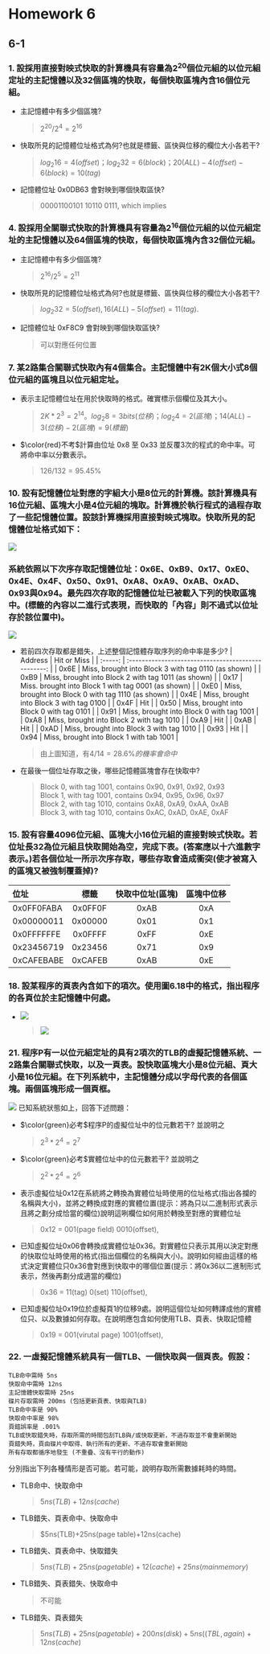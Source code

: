 # Homework 6
## 6-1
### 1. 設採用直接對映式快取的計算機具有容量為$2^{20}$個位元組的以位元組定址的主記憶體以及$32$個區塊的快取，每個快取區塊內含$16$個位元組。
- 主記憶體中有多少個區塊?
    > $2^{20}/2^{4} = 2^{16}$
- 快取所見的記憶體位址格式為何?也就是標籤、區快與位移的欄位大小各若干?
    > $log_2{16}=4(offset)；log_2{32}=6(block)；20(ALL)-4(offset)-6(block)=10(tag)$
- 記憶體位址 0x0DB63 會對映到哪個快取區快?
    > 00001100101 10110 0111, which implies

### 4. 設採用全關聯式快取的計算機具有容量為$2^{16}$個位元組的以位元組定址的主記憶體以及$64$個區塊的快取，每個快取區塊內含$32$個位元組。
- 主記憶體中有多少個區塊?
    > $2^{16}/2^{5} = 2^{11}$
- 快取所見的記憶體位址格式為何?也就是標籤、區快與位移的欄位大小各若干?
    > $log_2{32}=5(offset), 16(ALL)-5(offset)=11(tag).$
- 記憶體位址 0xF8C9 會對映到哪個快取區快?
    > 可以對應任何位置
### 7. 某2路集合關聯式快取內有4個集合。主記憶體中有2K個大小式8個位元組的區塊且以位元組定址。
- 表示主記憶體位址在用於快取時的格式。確實標示個欄位及其大小。
    > $2K * 2^{3} = 2^{14}。log_2{8}=3bits(位移)；log_2{4}=2(區塊)；14(ALL)-3(位移)-2(區塊)=9(標籤)$
- $\color{red}不考$計算由位址 0x8 至 0x33 並反覆3次的程式的命中率。可將命中率以分數表示。
    > $126/132 = 95.45\%$

### 10. 設有記憶體位址對應的字組大小是8位元的計算機。該計算機具有16位元組、區塊大小是4位元組的塊取。計算機於執行程式的過程存取了一些記憶體位置。設該計算機採用直接對映式塊取。快取所見的記憶體位址格式如下：
![](https://media.discordapp.net/attachments/791874005916450826/797070066726076436/unknown.png)
### 系統依照以下次序存取記憶體位址：0x6E、0xB9、0x17、0xE0、0x4E、0x4F、0x50、0x91、0xA8、0xA9、0xAB、0xAD、0x93與0x94。最先四次存取的記憶體位址已被載入下列的快取區塊中。(標籤的內容以二進行式表現，而快取的「內容」則不過式以位址存於該位置中)。
![](https://media.discordapp.net/attachments/791874005916450826/797071315558334465/IMG_20201225_120357.jpg?width=959&height=402)
- 若前四次存取都是錯失，上述整個記憶體存取序列的命中率是多少?
    | Address |                     Hit or Miss                     |
    | :-----: | :-------------------------------------------------: |
    |  0x6E   | Miss, brought into Block 3 with tag 0110 (as shown) |
    |  0xB9   | Miss, brought into Block 2 with tag 1011 (as shown) |
    |  0x17   | Miss. brought into Block 1 with tag 0001 (as shown) |
    |  0xE0   | Miss, brought into Block 0 with tag 1110 (as shown) |
    |  0x4E   |      Miss, brought into Block 3 with tag 0100       |
    |  0x4F   |                         Hit                         |
    |  0x50   |      Miss, brought into Block 0 with tag 0101       |
    |  0x91   |      Miss, brought into Block 0 with tag 1001       |
    |  0xA8   |      Miss, brought into Block 2 with tag 1010       |
    |  0xA9   |                         Hit                         |
    |  0xAB   |                         Hit                         |
    |  0xAD   |      Miss, brought into Block 3 with tag 1010       |
    |  0x93   |                         Hit                         |
    |  0x94   |      Miss, brought into Block 1 with tab 1001       |
    > 由上圖知道，有$4/14=28.6\%的機率會命中$
- 在最後一個位址存取之後，哪些記憶體區塊會存在快取中?
    > Block 0, with tag 1001, contains 0x90, 0x91, 0x92, 0x93<br />
    > Block 1, with tag 1001, contains 0x94, 0x95, 0x96, 0x97<br />
    > Block 2, with tag 1010, contains 0xA8, 0xA9, 0xAA, 0xAB<br />
    > Block 3, with tag 1010, contains 0xAC, 0xAD, 0xAE, 0xAF<br />

### 15. 設有容量4096位元組、區塊大小16位元組的直接對映式快取。若位址長32為位元組且快取開始為空，完成下表。(答案應以十六進數字表示。)若各個位址一所示次序存取，哪些存取會造成衝突(使才被寫入的區塊又被強制覆蓋掉)?
| 位址       |  標籤   | 快取中位址(區塊) | 區塊中位移 |
| :--------- | :-----: | :--------------: | :--------: |
| 0x0FF0FABA | 0x0FF0F |       0xAB       |    0xA     |
| 0x00000011 | 0x00000 |       0x01       |    0x1     |
| 0x0FFFFFFE | 0x0FFFF |       0xFF       |    0xE     |
| 0x23456719 | 0x23456 |       0x71       |    0x9     |
| 0xCAFEBABE | 0xCAFEB |       0xAB       |    0xE     |

### 18. 設某程序的頁表內含如下的項次。使用圖6.18中的格式，指出程序的各頁位於主記憶體中何處。
- ![](https://media.discordapp.net/attachments/791874005916450826/797075443156647936/unknown.png)
    > ![](https://media.discordapp.net/attachments/791874005916450826/797086595996057610/unknown.png?width=384&height=467)

### 21. 程序P有一以位元組定址的具有2項次的TLB的虛擬記憶體系統、一2路集合關聯式快取，以及一頁表。設快取區塊大小是8位元組、頁大小是16位元組。在下列系統中，主記憶體分成以字母代表的各個區塊。兩個區塊形成一個頁框。
![](https://media.discordapp.net/attachments/791874005916450826/797075823202533376/IMG_20201225_120432.jpg?width=688&height=467)
已知系統狀態如上，回答下述問題：
- $\color{green}必考$程序P的虛擬位址中的位元數若干? 並說明之
    > $2^3*2^4=2^7$
- $\color{green}必考$實體位址中的位元數若干? 並說明之
    > $2^2*2^4=2^6$
- 表示虛擬位址0x12在系統將之轉換為實體位址時使用的位址格式(指出各攔的名稱與大小)，並將之轉換成對應的實體位置(提示：將為只以二進制形式表示且將之劃分成恰當的欄位)說明這咧欄位如何用於轉換至對應的實體位址
    > 0x12 = 001(page field) 0010(offset), 
- 已知虛擬位址0x06會轉換成實體位址0x36。對實體位只表示其用以決定對應的快取位址時使用的格式(指出個欄位的名稱與大小)。說明如何經由這樣的格式決定實體位只0x36會對應到快取中的哪個位置(提示：將0x36以二進制形式表示，然後再劃分成適當的欄位)
    > 0x36 = 11(tag) 0(set) 110(offset),
- 已知虛擬位址0x19位於虛擬頁1的位移9處。說明這個位址如何轉譯成他的實體位只、以及數據如何存取。在說明應包含如何使用TLB、頁表、快取記憶體
    > 0x19 = 001(virutal page) 1001(offset), 

### 22. 一虛擬記憶體系統具有一個TLB、一個快取與一個頁表。假設：
```
TLB命中需時 5ns
快取命中需時 12ns
主記憶體快取需時 25ns
碟片存取需時 200ms (包括更新頁表、快取與TLB)
TLB命中率是 90%
快取命中率是 98%
頁錯誤率是 .001%
TLB或快取錯失時，存取所需的時間包刮TLB與/或快取更新，不過存取並不會重新開始
頁錯失時，頁由碟片中取得、執行所有的更新、不過存取會重新開始
所有存取都循序地發生 (不重疊、沒有平行的動作)
```
分別指出下列各種情形是否可能。若可能，說明存取所需數據耗時的時間。
- TLB命中、快取命中
    > $5ns(TLB)+12ns(cache)$
- TLB錯失、頁表命中、快取命中
    > $5ns(TLB)+25ns(page table)+12ns(cache)
- TLB錯失、頁表命中、快取錯失
    > $5ns(TLB)+25ns(page table)+12(cache)+25ns(main memory)$
- TLB錯失、頁表錯失、快取命中
    > 不可能
- TLB錯失、頁表錯失
    > $5ns(TLB)+25ns(page table)+200ns(disk)+5ns((TBL, again)+12ns(cache)$
